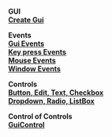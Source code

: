 __GUI__  
__[Create Gui](/Documentation/gui)__  __Events__  __[Gui Events](/Documentation/events/gui-events)__  __[Key press Events](/Documentation/events/key-press)__  __[Mouse Events](/Documentation/events/mouse-events)__  __[Window Events](/Documentation/events/window-events)__  __Controls__  
__[Button, Edit, Text, Checkbox](Documentation/controls/controls-main#basic-controls)__  
__[Dropdown, Radio, ListBox](Documentation/controls/controls-main#items-controls)__  __Control of Controls__   __[GuiControl](Documentation/controls/controls-guicontrol)__    